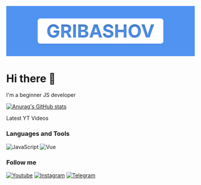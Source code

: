 ![Header](https://github.com/gribashov/gribashov/blob/main/assets/ban.jpg)

# Hi there 👋

I'm a beginner JS developer

[![Anurag's GitHub stats](https://github-readme-stats.vercel.app/api?username=gribashov&show_icons=true)](https://github.com/anuraghazra/github-readme-stats)

Latest YT Videos

<!-- YOUTUBE:START -->
<!-- YOUTUBE:END -->

### Languages and Tools

![JavaScript](https://img.shields.io/badge/-JavaScript-F2EDE7?style=for-the-badge&logo=javascript)
![Vue](https://img.shields.io/badge/-Vue-F2EDE7?style=for-the-badge&logo=vue.js)

### Follow me

[![Youtube](https://img.shields.io/badge/-Youtube-F2EDE7?style=for-the-badge&logo=youtube&logoColor=FF0000)](https://www.youtube.com/channel/UCdEluIrJHpAriGUKqg8QA_A)
[![Instagram](https://img.shields.io/badge/-Instagram-F2EDE7?style=for-the-badge&logo=instagram)](https://instagram.com/sasha_gribash)
[![Telegram](https://img.shields.io/badge/-Telegram-F2EDE7?style=for-the-badge&logo=telegram)](https://t.me/gribashovdeveloper)
